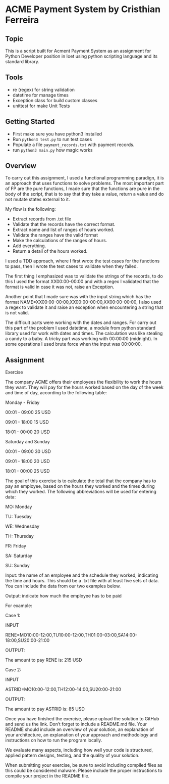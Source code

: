 


# ACME Payment System by Cristhian Ferreira

## Topic 

This is a script built for Acment Payment System as an assignment for Python Developer position in Ioet using python scripting language and its standard library.

## Tools 
+ re (regex) for string validation
+ datetime for manage times 
+ Exception class for build custom classes
+ unittest for make Unit Tests


## Getting Started 

+ First make sure you have python3 installed 
+ Run ``python3 test.py`` to run test cases
+ Populate a file `payment_records.txt` with payment records.
+ run ``python3 main.py`` how magic works


## Overview 

To carry out this assignment, I used a functional programming paradign, it is an approach that uses functions to solve problems. The most important part of FP are the pure functions, I made sure that the functions are pure in the body of the script, that is to say that they take a value, return a value and do not mutate states external to it.

My flow is the following:
+  Extract records from .txt file
+ Validate that the records have the correct format.
+ Extract name and list of ranges of hours worked.
+ Validate the ranges have the valid format
+ Make the calculations of the ranges of hours.
+ Add everything.
+ Return a detail of the hours worked.

I used a TDD approach, where I first wrote the test cases for the functions to pass, then I wrote the test cases to validate when they failed.

The first thing I emphasized was to validate the strings of the records, to do this I used the format XX00:00-00:00 and with a regex I validated that the format is valid in case it was not, raise an Exception.

Another point that I made sure was with the input string which has the format NAME=XX00:00-00:00,XX00:00-00:00,XX00:00-00:00, I also used a regex to validate it and raise an exception when encountering a string that is not valid.

The difficult parts were working with the dates and ranges. For carry out this part of the problem I used datetime, a module from python standard library used for work with dates and times. The calculation was like stealing a candy to a baby. A tricky part was working with 00:00:00 (midnight). In some operations I used brute force when the input was 00:00:00. 

## Assignment

Exercise

The company ACME offers their employees the flexibility to work the hours they want. They will pay for the hours worked based on the day of the week and time of day, according to the following table:

Monday - Friday

00:01 - 09:00 25 USD

09:01 - 18:00 15 USD

18:01 - 00:00 20 USD

Saturday and Sunday

00:01 - 09:00 30 USD

09:01 - 18:00 20 USD

18:01 - 00:00 25 USD

The goal of this exercise is to calculate the total that the company has to pay an employee, based on the hours they worked and the times during which they worked. The following abbreviations will be used for entering data:

MO: Monday

TU: Tuesday

WE: Wednesday

TH: Thursday

FR: Friday

SA: Saturday

SU: Sunday

Input: the name of an employee and the schedule they worked, indicating the time and hours. This should be a .txt file with at least five sets of data. You can include the data from our two examples below.

Output: indicate how much the employee has to be paid

For example:

Case 1:

INPUT

RENE=MO10:00-12:00,TU10:00-12:00,TH01:00-03:00,SA14:00-18:00,SU20:00-21:00

OUTPUT:

The amount to pay RENE is: 215 USD

Case 2:

INPUT

ASTRID=MO10:00-12:00,TH12:00-14:00,SU20:00-21:00

OUTPUT:

The amount to pay ASTRID is: 85 USD

Once you have finished the exercise, please upload the solution to GitHub and send us the link. Don’t forget to include a README.md file. Your README should include an overview of your solution, an explanation of your architecture, an explanation of your approach and methodology and instructions on how to run the program locally.

We evaluate many aspects, including how well your code is structured, applied pattern designs, testing, and the quality of your solution.

When submitting your exercise, be sure to avoid including compiled files as this could be considered malware. Please include the proper instructions to compile your project in the README file.